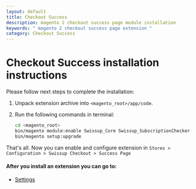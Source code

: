 ```yaml
---
layout: default
title: Checkout Success
description: magento 2 checkout success page module installation
keywords: " magento 2 checkout success page extension "
category: Checkout Success
---
```


# Checkout Success installation instructions

Please follow next steps to complete the installation:

 1. Unpack extension archive into `<magento_root>/app/code`.
 2. Run the following commands in terminal:

    ```bash
    cd <magento_root>
    bin/magento module:enable Swissup_Core Swissup_SubscriptionChecker Swissup_CheckoutSuccess
    bin/magento setup:upgrade
    ```

That's all. Now you can enable and configure extension in `Stores > Configuration > Swissup Checkout > Success Page`

#### After you install an extension you can go to:

* [Settings][settings]

[settings]: /m2/extensions/checkoutsuccess/#settings
